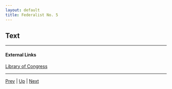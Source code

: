 ```yaml
---
layout: default
title: Federalist No. 5
---
```


## Text

---
#### External Links
[Library of Congress]()

---

[Prev](4.md) | [Up](README.md) | [Next](6.md)
